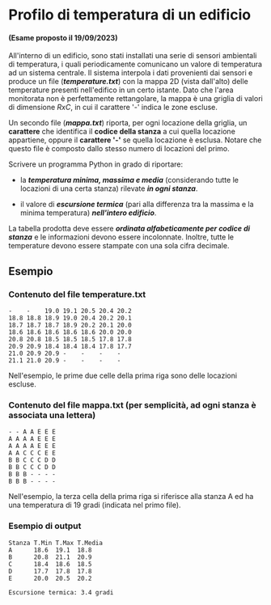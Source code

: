# Profilo di temperatura di un edificio

#### (Esame proposto il 19/09/2023)

All'interno di un edificio, sono stati installati una serie di sensori ambientali di temperatura, i quali periodicamente comunicano un valore di temperatura ad un sistema centrale. Il sistema interpola i dati provenienti dai sensori e produce un file (***temperature.txt***) con la mappa 2D (vista dall'alto) delle temperature presenti nell'edifico in un certo istante. Dato che l'area monitorata non è perfettamente rettangolare, la mappa è una griglia di valori di dimensione *RxC*, in cui il carattere '-' indica le zone escluse.

Un secondo file (***mappa.txt***) riporta, per ogni locazione della griglia, un **carattere** che identifica il **codice della stanza** a cui quella locazione appartiene, oppure il **carattere '-'** se quella locazione è esclusa. Notare che questo file è composto dallo stesso numero di locazioni del primo.

Scrivere un programma Python in grado di riportare: 

- la ***temperatura minima, massima e media*** (considerando tutte le locazioni di una certa stanza) rilevate ***in ogni stanza***. 

- il valore di ***escursione termica*** (pari alla differenza tra la massima e la minima temperatura) ***nell'intero edificio***.

La tabella prodotta deve essere ***ordinata alfabeticamente per codice di stanza*** e le informazioni devono essere incolonnate. Inoltre, tutte le temperature devono essere stampate con una sola cifra decimale.

## Esempio

### Contenuto del file temperature.txt

    -    -    19.0 19.1 20.5 20.4 20.2
    18.8 18.8 18.9 19.0 20.4 20.2 20.1
    18.7 18.7 18.7 18.9 20.2 20.1 20.0
    18.6 18.6 18.6 18.6 18.6 20.0 20.0
    20.8 20.8 18.5 18.5 18.5 17.8 17.8
    20.9 20.9 18.4 18.4 18.4 17.8 17.7
    21.0 20.9 20.9 -    -    -    -
    21.1 21.0 20.9 -    -    -    -

Nell'esempio, le prime due celle della prima riga sono delle locazioni escluse.

### Contenuto del file mappa.txt (per semplicità, ad ogni stanza è associata una lettera)


    - - A A E E E
    A A A A E E E
    A A A A E E E
    A A C C C E E
    B B C C C D D
    B B C C C D D
    B B B - - - -
    B B B - - - -

Nell'esempio, la terza cella della prima riga si riferisce alla stanza A ed ha una temperatura di 19 gradi (indicata nel primo file).

### Esempio di output

    Stanza T.Min T.Max T.Media
    A      18.6  19.1  18.8
    B      20.8  21.1  20.9
    C      18.4  18.6  18.5
    D      17.7  17.8  17.8
    E      20.0  20.5  20.2

    Escursione termica: 3.4 gradi